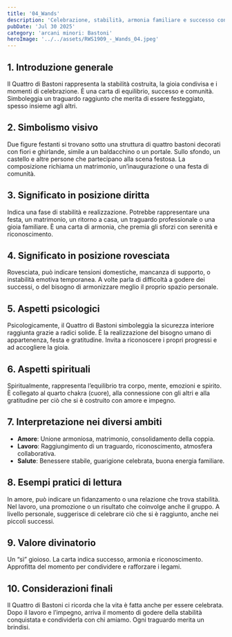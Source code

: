 ```yaml
---
title: '04_Wands'
description: 'Celebrazione, stabilità, armonia familiare e successo condiviso'
pubDate: 'Jul 30 2025'
category: 'arcani minori: Bastoni'
heroImage: '../../assets/RWS1909_-_Wands_04.jpeg'
---
```


## 1. Introduzione generale

Il Quattro di Bastoni rappresenta la stabilità costruita, la gioia condivisa e i momenti di celebrazione. È una carta di equilibrio, successo e comunità. Simboleggia un traguardo raggiunto che merita di essere festeggiato, spesso insieme agli altri.

## 2. Simbolismo visivo

Due figure festanti si trovano sotto una struttura di quattro bastoni decorati con fiori e ghirlande, simile a un baldacchino o un portale. Sullo sfondo, un castello e altre persone che partecipano alla scena festosa. La composizione richiama un matrimonio, un’inaugurazione o una festa di comunità.

## 3. Significato in posizione diritta

Indica una fase di stabilità e realizzazione. Potrebbe rappresentare una festa, un matrimonio, un ritorno a casa, un traguardo professionale o una gioia familiare. È una carta di armonia, che premia gli sforzi con serenità e riconoscimento.

## 4. Significato in posizione rovesciata

Rovesciata, può indicare tensioni domestiche, mancanza di supporto, o instabilità emotiva temporanea. A volte parla di difficoltà a godere dei successi, o del bisogno di armonizzare meglio il proprio spazio personale.

## 5. Aspetti psicologici

Psicologicamente, il Quattro di Bastoni simboleggia la sicurezza interiore raggiunta grazie a radici solide. È la realizzazione del bisogno umano di appartenenza, festa e gratitudine. Invita a riconoscere i propri progressi e ad accogliere la gioia.

## 6. Aspetti spirituali

Spiritualmente, rappresenta l’equilibrio tra corpo, mente, emozioni e spirito. È collegato al quarto chakra (cuore), alla connessione con gli altri e alla gratitudine per ciò che si è costruito con amore e impegno.

## 7. Interpretazione nei diversi ambiti

- **Amore**: Unione armoniosa, matrimonio, consolidamento della coppia.
- **Lavoro**: Raggiungimento di un traguardo, riconoscimento, atmosfera collaborativa.
- **Salute**: Benessere stabile, guarigione celebrata, buona energia familiare.

## 8. Esempi pratici di lettura

In amore, può indicare un fidanzamento o una relazione che trova stabilità. Nel lavoro, una promozione o un risultato che coinvolge anche il gruppo. A livello personale, suggerisce di celebrare ciò che si è raggiunto, anche nei piccoli successi.

## 9. Valore divinatorio

Un “sì” gioioso. La carta indica successo, armonia e riconoscimento. Approfitta del momento per condividere e rafforzare i legami.

## 10. Considerazioni finali

Il Quattro di Bastoni ci ricorda che la vita è fatta anche per essere celebrata. Dopo il lavoro e l’impegno, arriva il momento di godere della stabilità conquistata e condividerla con chi amiamo. Ogni traguardo merita un brindisi.
